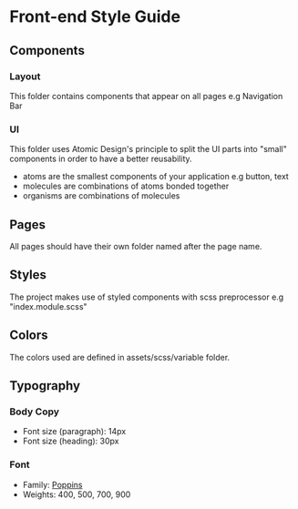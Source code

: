 # Front-end Style Guide

## Components

### Layout

This folder contains components that appear on all pages e.g Navigation Bar

### UI

This folder uses Atomic Design's principle to split the UI parts into "small" components in order to have a better reusability.
- atoms are the smallest components of your application e.g button, text
- molecules are combinations of atoms bonded together
- organisms are combinations of molecules

## Pages

All pages should have their own folder named after the page name.

## Styles

The project makes use of styled components with scss preprocessor e.g "index.module.scss"

## Colors

The colors used are defined in assets/scss/variable folder.

## Typography

### Body Copy

- Font size (paragraph): 14px
- Font size (heading): 30px

### Font

- Family: [Poppins](https://fonts.google.com/specimen/Poppins)
- Weights: 400, 500, 700, 900